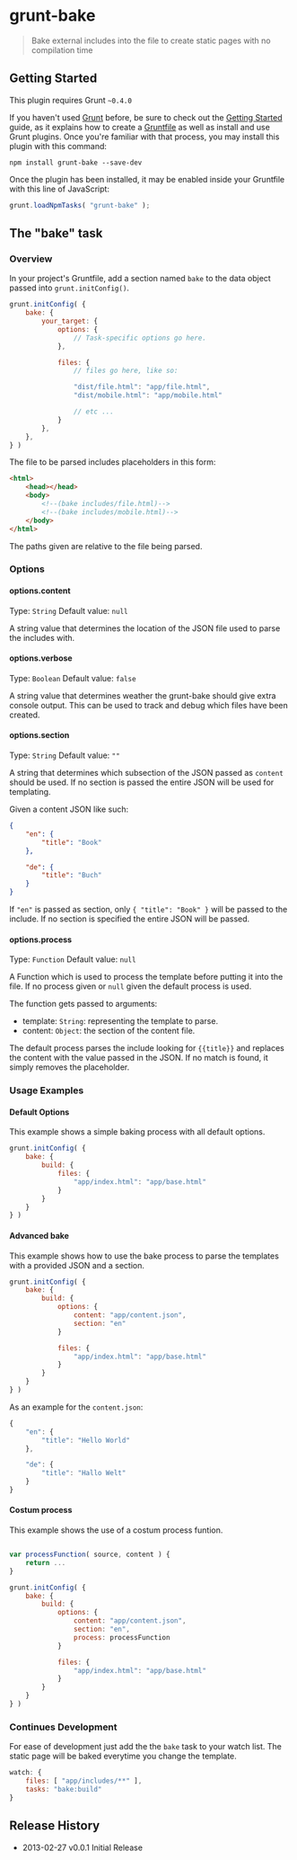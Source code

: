 # grunt-bake

> Bake external includes into the file to create static pages with no compilation time

## Getting Started
This plugin requires Grunt `~0.4.0`

If you haven't used [Grunt](http://gruntjs.com/) before, be sure to check out the [Getting Started](http://gruntjs.com/getting-started) guide, as it explains how to create a [Gruntfile](http://gruntjs.com/sample-gruntfile) as well as install and use Grunt plugins. Once you're familiar with that process, you may install this plugin with this command:

```shell
npm install grunt-bake --save-dev
```

Once the plugin has been installed, it may be enabled inside your Gruntfile with this line of JavaScript:

```js
grunt.loadNpmTasks( "grunt-bake" );
```

## The "bake" task

### Overview
In your project's Gruntfile, add a section named `bake` to the data object passed into `grunt.initConfig()`.

```js
grunt.initConfig( {
	bake: {
		your_target: {
			options: {
				// Task-specific options go here.
			},

			files: {
				// files go here, like so:

				"dist/file.html": "app/file.html",
				"dist/mobile.html": "app/mobile.html"

				// etc ...
			}
		},
	},
} )
```

The file to be parsed includes placeholders in this form:

```html
<html>
	<head></head>
	<body>
		<!--(bake includes/file.html)-->
		<!--(bake includes/mobile.html)-->
	</body>
</html>
```

The paths given are relative to the file being parsed.

### Options

#### options.content
Type: `String`
Default value: `null`

A string value that determines the location of the JSON file used to parse the includes with.

#### options.verbose
Type: `Boolean`
Default value: `false`

A string value that determines weather the grunt-bake should give extra console output. This can be used to track and debug which files have been created.

#### options.section
Type: `String`
Default value: `""`

A string that determines which subsection of the JSON passed as `content` should be used. If no section is passed the entire JSON will be used for templating.

Given a content JSON like such:

```json
{
	"en": {
		"title": "Book"
	},

	"de": {
		"title": "Buch"
	}
}
```

If `"en"` is passed as section, only `{ "title": "Book" }` will be passed to the include. If no section is specified the entire JSON will be passed.


#### options.process
Type: `Function`
Default value: `null`

A Function which is used to process the template before putting it into the file. If no process given or `null` given the default process is used.

The function gets passed to arguments:
* template: `String`: representing the template to parse.
* content: `Object`: the section of the content file.

The default process parses the include looking for `{{title}}` and replaces the content with the value passed in the JSON.
If no match is found, it simply removes the placeholder.


### Usage Examples

#### Default Options
This example shows a simple baking process with all default options.

```js
grunt.initConfig( {
	bake: {
		build: {
			files: {
				"app/index.html": "app/base.html"
			}
		}
	}
} )
```

#### Advanced bake
This example shows how to use the bake process to parse the templates with a provided JSON and a section.

```js
grunt.initConfig( {
	bake: {
		build: {
			options: {
				content: "app/content.json",
				section: "en"
			}

			files: {
				"app/index.html": "app/base.html"
			}
		}
	}
} )
```

As an example for the `content.json`:

```javascript
{
	"en": {
		"title": "Hello World"
	},

	"de": {
		"title": "Hallo Welt"
	}
}
```

#### Costum process
This example shows the use of a costum process funtion.

```js

var processFunction( source, content ) {
	return ...
}

grunt.initConfig( {
	bake: {
		build: {
			options: {
				content: "app/content.json",
				section: "en",
				process: processFunction
			}

			files: {
				"app/index.html": "app/base.html"
			}
		}
	}
} )
```

### Continues Development

For ease of development just add the the `bake` task to your watch list. The static page will be baked everytime you change the template.

```javascript
watch: {
	files: [ "app/includes/**" ],
	tasks: "bake:build"
}
```

## Release History
* 2013-02-27      v0.0.1      Initial Release